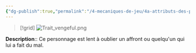 ```yaml
---
{"dg-publish":true,"permalink":"/4-mecaniques-de-jeu/4a-attributs-des-personnages/traits-de-caractere/vindicatif/"}
---
```


>[!grid] 
>![Trait_vengeful.png](/img/user/Z.%20Ressources/Traits_images/Trait_vengeful.png)

**Description**:: Ce personnage est lent à oublier un affront ou quelqu'un qui lui a fait du mal.





